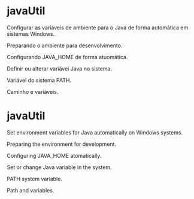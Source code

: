 # javaUtil

Configurar as variáveis de ambiente para o Java de forma automática em sistemas Windows.

Preparando o ambiente para desenvolvimento.

Configurando JAVA_HOME de forma atuomática.

Definir ou alterar variávei Java no sistema.

Variável do sistema PATH.

Caminho e variáveis.


# javaUtil

Set environment variables for Java automatically on Windows systems.

Preparing the environment for development.

Configuring JAVA_HOME atomatically.

Set or change Java variable in the system.

PATH system variable.

Path and variables.
